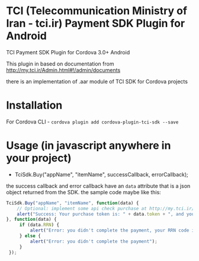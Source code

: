 TCI (Telecommunication Ministry of Iran - tci.ir) Payment SDK Plugin for Android
================================================================================

TCI Payment SDK Plugin for Cordova 3.0+ Android

This plugin in based on documentation from http://my.tci.ir/Admin.html#!/admin/documents

there is an implementation of .aar module of TCI SDK for Cordova projects

Installation
===========

For Cordova CLI -
`cordova plugin add cordova-plugin-tci-sdk --save`


Usage (in javascript anywhere in your project)
==============================================

- TciSdk.Buy("appName", "itemName", successCallback, errorCallback);

the success callback and error callback have an `data` attribute that is a json object returned from the SDK. the sample code maybe like this:

```javascript
TciSdk.Buy("appName", "itemName", function(data) {
    // Optional: implement some api check purchase at http://my.tci.ir/api/v1/IAP/Consume/{data.token}
    alert("Success: Your purchase token is: " + data.token + ", and your RRN code is: " + data.RRN);
}, function(data) {
     if (data.RRN) {
         alert("Error: you didn't complete the payment, your RRN code is: " + data.RRN);
     } else {
         alert("Error: you didn't complete the payment");
     }
 });
```
